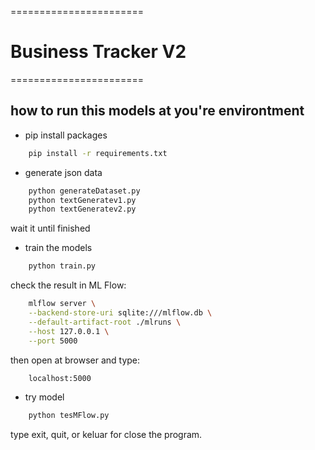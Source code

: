 =======================
# Business Tracker V2
=======================

## how to run this models at you're environtment
- pip install packages
```bash
    pip install -r requirements.txt
```

- generate json data
```bash
    python generateDataset.py
    python textGeneratev1.py
    python textGeneratev2.py
```
wait it until finished

- train the models 
```bash
    python train.py
```
check the result in ML Flow:
```bash
    mlflow server \
    --backend-store-uri sqlite:///mlflow.db \
    --default-artifact-root ./mlruns \
    --host 127.0.0.1 \
    --port 5000
```
then open at browser and type:
```bash
    localhost:5000
```

- try model
```bash
    python tesMFlow.py
```
type exit, quit, or keluar for close the program.